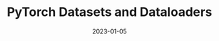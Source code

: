 ---
title: PyTorch Datasets and Dataloaders
layout: post
date: 2023-01-05
tags:
    - NLP, PyTorch
description: "A beginner's guide to understanding two important PyTorch classes - Dataset and Dataloader. The new DataPipe functionality is also explored."
---